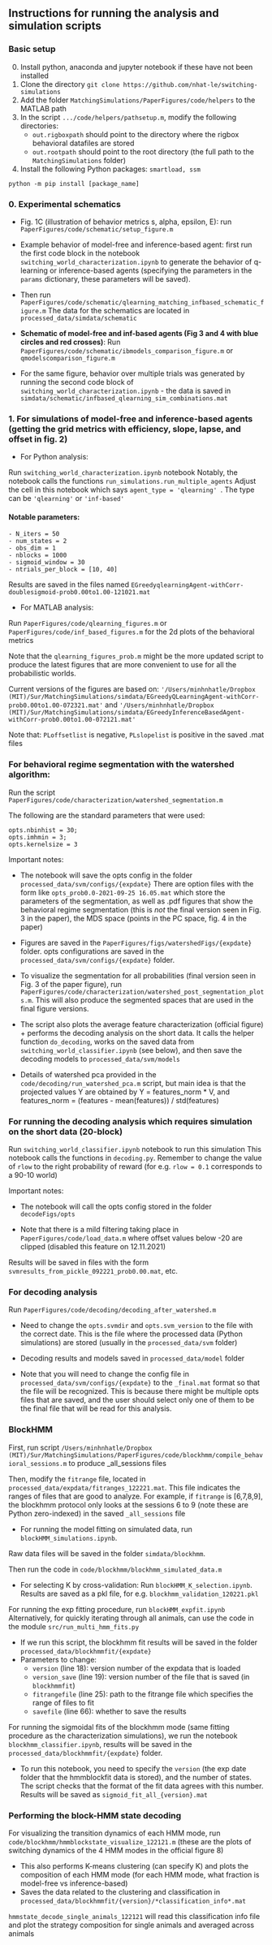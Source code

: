 ## Instructions for running the analysis and simulation scripts

### Basic setup
0. Install python, anaconda and jupyter notebook if these have not been installed
1. Clone the directory `git clone https://github.com/nhat-le/switching-simulations`
2. Add the folder `MatchingSimulations/PaperFigures/code/helpers` to the MATLAB path
3. In the script `.../code/helpers/pathsetup.m`, modify the following directories:
   * `out.rigboxpath` should point to the directory where the rigbox behavioral datafiles are stored
   * `out.rootpath` should point to the root directory (the full path to the `MatchingSimulations` folder)
4. Install the following Python packages: `smartload, ssm` 

`python -m pip install [package_name]`


### 0. Experimental schematics
* Fig. 1C (illustration of behavior metrics s, alpha, epsilon, E): run `PaperFigures/code/schematic/setup_figure.m`
* Example behavior of model-free and inference-based agent: first run the first code block in the notebook `switching_world_characterization.ipynb` to generate the behavior of q-learning or inference-based agents (specifying the parameters in the `params` dictionary, these parameters will be saved). 
* Then run `PaperFigures/code/schematic/qlearning_matching_infbased_schematic_figure.m`
  The data for the schematics are located in `processed_data/simdata/schematic`
  
* **Schematic of model-free and inf-based agents (Fig 3 and 4 with blue circles and red crosses)**: Run `PaperFigures/code/schematic/ibmodels_comparison_figure.m` or `qmodelscomparison_figure.m`

* For the same figure, behavior over multiple trials was generated by running the second code block of `switching_world_characterization.ipynb` - the data is saved in `simdata/schematic/infbased_qlearning_sim_combinations.mat`

### 1. For simulations of model-free and inference-based agents (getting the grid metrics with efficiency, slope, lapse, and offset in fig. 2)
* For Python analysis:

Run `switching_world_characterization.ipynb` notebook
Notably, the notebook calls the functions `run_simulations.run_multiple_agents`
Adjust the cell in this notebook which says 
``agent_type = 'qlearning' ``. The type can be `'qlearning'` or `'inf-based'`

#### Notable parameters:
```
- N_iters = 50
- num_states = 2
- obs_dim = 1
- nblocks = 1000
- sigmoid_window = 30
- ntrials_per_block = [10, 40]
```

Results are saved in the files named `EGreedyqlearningAgent-withCorr-doublesigmoid-prob0.00to1.00-121021.mat`

* For MATLAB analysis:

Run `PaperFigures/code/qlearning_figures.m` or `PaperFigures/code/inf_based_figures.m` for the 2d plots of the behavioral metrics

Note that the `qlearning_figures_prob.m` might be the more updated script to produce the latest figures that are more convenient to use for all the probabilistic worlds.

Current versions of the figures are based on:
`'/Users/minhnhatle/Dropbox (MIT)/Sur/MatchingSimulations/simdata/EGreedyQLearningAgent-withCorr-prob0.00to1.00-072321.mat'` and `'/Users/minhnhatle/Dropbox (MIT)/Sur/MatchingSimulations/simdata/EGreedyInferenceBasedAgent-withCorr-prob0.00to1.00-072121.mat'`

Note that: `PLoffsetlist` is negative, `PLslopelist` is positive in the saved .mat files


### For behavioral regime segmentation with the watershed algorithm:
Run the script `PaperFigures/code/characterization/watershed_segmentation.m`

The following are the standard parameters that were used:
```
opts.nbinhist = 30;
opts.imhmin = 3;
opts.kernelsize = 3
```

Important notes:
* The notebook will save the opts config in the folder `processed_data/svm/configs/{expdate}`
There are option files with the form like `opts_prob0.0-2021-09-25 16.05.mat` which store the parameters of the segmentation, as well as .pdf figures that show the behavioral regime segmentation (this is *not* the final version seen in Fig. 3 in the paper), the MDS space (points in the PC space, fig. 4 in the paper)
  
* Figures are saved in the `PaperFigures/figs/watershedFigs/{expdate}` folder. opts configurations are saved in the `processed_data/svm/configs/{expdate}` folder.

* To visualize the segmentation for all probabilities (final version seen in Fig. 3 of the paper figure), run `PaperFigures/code/characterization/watershed_post_segmentation_plots.m`. This will also produce the segmented spaces that are used in the final figure versions.

* The script also plots the average feature characterization (official figure) + performs the decoding analysis on the short data. It calls the helper function `do_decoding`, works on the saved data from `switching_world_classifier.ipynb` (see below), and then save the decoding models to `processed_data/svm/models`

* Details of watershed pca provided in the `code/decoding/run_watershed_pca.m` script, but main idea is that the projected values Y are obtained by Y = features_norm * V, and features_norm = (features - mean(features)) / std(features)

### For running the decoding analysis which requires simulation on the short data (20-block)
Run `switching_world_classifier.ipynb` notebook to run this simulation
This notebook calls the functions in `decoding.py`. Remember to change the value of `rlow` to the right probability of reward (for e.g. `rlow = 0.1` corresponds to a 90-10 world)

Important notes:
* The notebook will call the opts config stored in the folder `decodeFigs/opts`

* Note that there is a mild filtering taking place in `PaperFigures/code/load_data.m` where offset values below -20 are clipped (disabled this feature on 12.11.2021)

Results will be saved in files with the form `svmresults_from_pickle_092221_prob0.00.mat`, etc.

### For decoding analysis
Run `PaperFigures/code/decoding/decoding_after_watershed.m`

* Need to change the `opts.svmdir` and `opts.svm_version` to the file with the correct date. This is the file where the processed data (Python simulations) are stored (usually in the `processed_data/svm` folder)

* Decoding results and models saved in `processed_data/model` folder

* Note that you will need to change the config file in `processed_data/svm/configs/{expdate}` to the `_final.mat` format so that the file will be recognized. This is because there might be multiple opts files that are saved, and the user should select only one of them to be the final file that will be read for this analysis.



### BlockHMM
First, run script `/Users/minhnhatle/Dropbox (MIT)/Sur/MatchingSimulations/PaperFigures/code/blockhmm/compile_behavioral_sessions.m` to produce _all_sessions files

Then, modify the `fitrange` file, located in `processed_data/expdata/fitranges_122221.mat`. This file indicates the ranges of files that are good to analyze. For example, if `fitrange` is [6,7,8,9], the blockhmm protocol only looks at the sessions 6 to 9 (note these are Python zero-indexed) in the saved `_all_sessions` file

* For running the model fitting on simulated data, run `blockHMM_simulations.ipynb`.
  
Raw data files will be saved in the folder `simdata/blockhmm`.

Then run the code in `code/blockhmm/blockhmm_simulated_data.m`
* For selecting K by cross-validation: Run `blockHMM_K_selection.ipynb`. Results are saved as a pkl file, for e.g. `blockhmm_validation_120221.pkl`

For running the exp fitting procedure, run `blockHMM_expfit.ipynb`
Alternatively, for quickly iterating through all animals, can use the code in the module `src/run_multi_hmm_fits.py`
* If we run this script, the blockhmm fit results will be saved in the folder `processed_data/blockhmmfit/{expdate}`
* Parameters to change:
   * `version` (line 18): version number of the expdata that is loaded
   * `version_save`  (line 19): version number of the file that is saved (in `blockhmmfit`)
   * `fitrangefile` (line 25): path to the fitrange file which specifies the range of files to fit
    * `savefile` (line 66): whether to save the results

For running the sigmoidal fits of the blockhmm mode (same fitting procedure as the characterization simulations), we run the notebook `blockhmm_classifier.ipynb`, results will be saved in the `processed_data/blockhmmfit/{expdate}` folder.
* To run this notebook, you need to specify the `version` (the exp date folder that the hmmblockfit data is stored), and the number of states. The script checks that the format of the fit data agrees with this number. Results will be saved as `sigmoid_fit_all_{version}.mat`


### Performing the block-HMM state decoding
For visualizing the transition dynamics of each HMM mode, run `code/blockhmm/hmmblockstate_visualize_122121.m` (these are the plots of switching dynamics of the 4 HMM modes in the official figure 8)
* This also performs K-means clustering (can specify K) and plots the composition of each HMM mode (for each HMM mode, what fraction is model-free vs inference-based)
* Saves the data related to the clustering and classification in `processed_data/blockhmmfit/{version}/*classification_info*.mat`

`hmmstate_decode_single_animals_122121` will read this classification info file and plot the strategy composition for single animals and averaged across animals



